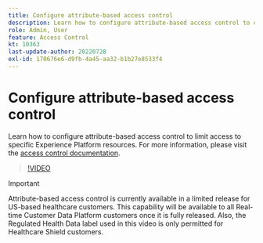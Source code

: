 ```yaml
---
title: Configure attribute-based access control
description: Learn how to configure attribute-based access control to control access to specific Experience Platform resources.
role: Admin, User
feature: Access Control
kt: 10363
last-update-author: 20220728
exl-id: 170676e6-d9fb-4a45-aa32-b1b27e8533f4
---
```

# Configure attribute-based access control

Learn how to configure attribute-based access control to limit access to specific Experience Platform resources. For more information, please visit the [access control documentation](https://experienceleague.adobe.com/docs/experience-platform/access-control/abac/overview.html).

>[!VIDEO](https://video.tv.adobe.com/v/345641?quality=12&learn=on)

>[!IMPORTANT]
>
> Attribute-based access control is currently available in a limited release for US-based healthcare customers. This capability will be available to all Real-time Customer Data Platform customers once it is fully released. Also, the Regulated Health Data label used in this video is only permitted for Healthcare Shield customers.
